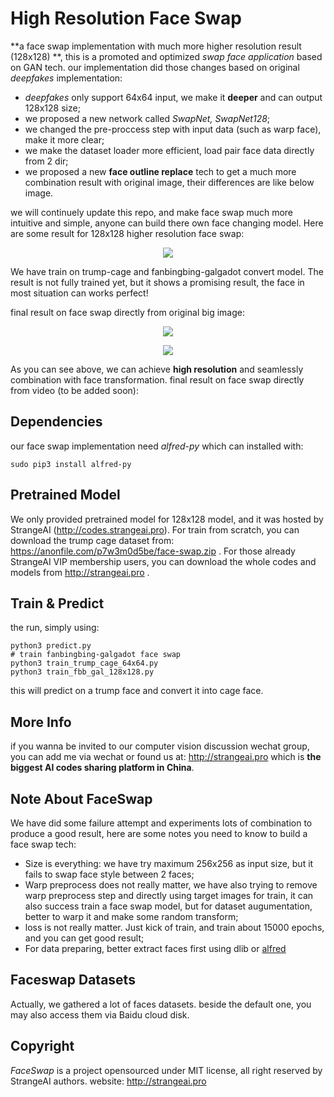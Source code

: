 # High Resolution Face Swap

**a face swap implementation with much more higher resolution result (128x128) **, this is a promoted and optimized *swap face application* based on GAN tech. our implementation did those changes based on original *deepfakes* implementation:

- *deepfakes* only support 64x64 input, we make it **deeper** and can output 128x128 size;
- we proposed a new network called *SwapNet, SwapNet128*;
- we changed the pre-proccess step with input data (such as warp face), make it more clear;
- we make the dataset loader more efficient, load pair face data directly from 2 dir;
- we proposed a new **face outline replace** tech to get a much more combination result with
  original image, their differences are like below image.


we will continuely update this repo, and make face swap much more intuitive and simple, anyone can build there own face changing model. Here are some result for 128x128 higher resolution face swap:

<p align="center">
<img src="https://s2.ax1x.com/2019/02/01/k3uReA.png">    
</p>



We have train on trump-cage and fanbingbing-galgadot convert model. The result is not fully trained yet, but it shows a promising result, the face in most situation can works perfect!

final result on face swap directly from original big image:

<p align="center">
    <img src="https://s2.ax1x.com/2019/02/01/k30qoV.png">
</p>

<p align="center">
    <img src="https://s2.ax1x.com/2019/02/01/k3BCe1.png">
</p>



As you can see above, we can achieve **high resolution** and seamlessly combination with face transformation. final result on face swap directly from video (to be added soon):



## Dependencies

our face swap implementation need *alfred-py* which can installed with:

```
sudo pip3 install alfred-py
```

## Pretrained Model

We only provided pretrained model for 128x128 model, and it was hosted by StrangeAI (http://codes.strangeai.pro). For train from scratch, you can download the trump cage dataset from: https://anonfile.com/p7w3m0d5be/face-swap.zip .
For those already StrangeAI VIP membership users, you can download the whole codes and models from http://strangeai.pro . 


## Train & Predict

the run, simply using:

```
python3 predict.py
# train fanbingbing-galgadot face swap
python3 train_trump_cage_64x64.py
python3 train_fbb_gal_128x128.py
```

this will predict on a trump face and convert it into cage face.


## More Info

if you wanna be invited to our computer vision discussion wechat group, you can add me via wechat or found us at: http://strangeai.pro which is **the biggest AI codes sharing platform in China**.



## Note About FaceSwap

We have did some failure attempt and experiments lots of combination to produce a good result, here are some notes you need to know to build a face swap tech:

- Size is everything: we have try maximum 256x256 as input size, but it fails to swap face style between 2 faces;
- Warp preprocess does not really matter, we have also trying to remove warp preprocess step and directly using target images for train, it can also success train a face swap model, but for dataset augumentation, better to warp it and make some random transform;
- loss is not really matter. Just kick of train, and train about 15000 epochs, and you can get good result;
- For data preparing, better extract faces first using dlib or [alfred](http://github.com/jinfagang/alfred)




## Faceswap Datasets

Actually, we gathered a lot of faces datasets. beside the default one, you may also access them via Baidu cloud disk.



## Copyright

*FaceSwap* is a project opensourced under MIT license, all right reserved by StrangeAI authors. website: http://strangeai.pro